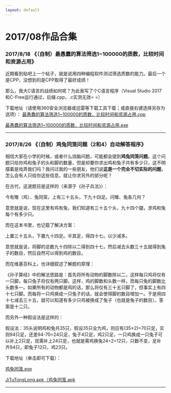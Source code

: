 ```yaml
---
layout: default
---
```


# 2017/08作品合集
### 2017/8/18 《（自制）最愚蠢的算法筛选1~100000的质数，比较时间和资源占用》
近期看到贴吧上一个帖子，就是说用四种编程软件测试筛选质数的能力。最后一个是CPP，没想到的是CPP取得了最好成绩！

那么，我大C语言的战绩如何呢？为此我写了个C语言程序（Visual Studio 2017和C-Free运行通过，后缀.cpp，.c实测无效= =）

下载地址（请使用360安全浏览器或迅雷等下载工具下载；或直接右键选择另存为选项）：
[最愚蠢的算法筛选1~100000的质数，比较时间和资源占用.cpp](https://raw.githubusercontent.com/sctop/Micro-Soft/master/WebFile/%E6%9C%80%E6%84%9A%E8%A0%A2%E7%9A%84%E7%AE%97%E6%B3%95%E7%AD%9B%E9%80%891~100000%E7%9A%84%E8%B4%A8%E6%95%B0%EF%BC%8C%E6%AF%94%E8%BE%83%E6%97%B6%E9%97%B4%E5%92%8C%E8%B5%84%E6%BA%90%E5%8D%A0%E7%94%A8.cpp)

[最愚蠢的算法筛选1~100000的质数，比较时间和资源占用.exe](https://github.com/sctop/Micro-Soft/raw/master/WebFile/%E6%9C%80%E6%84%9A%E8%A0%A2%E7%9A%84%E7%AE%97%E6%B3%95%E7%AD%9B%E9%80%891~100000%E7%9A%84%E8%B4%A8%E6%95%B0%EF%BC%8C%E6%AF%94%E8%BE%83%E6%97%B6%E9%97%B4%E5%92%8C%E8%B5%84%E6%BA%90%E5%8D%A0%E7%94%A8.exe)

---

### 2017/8/26 《（自制）鸡兔同笼问题（2和4）自动解答程序》
相信大家在小学的时候，或者什么烧脑问题，可能都会提到**鸡兔同笼问题**。这个问题只给你鸡和兔子的头和脚的数量，但是却要你求出鸡和兔子共有多少只，这不明摆着是戏弄我们吗？我问过我的一些朋友，他们说**这是一个完全不切实际的问题**，怎么会有人只给你这些信息，就让你求另外的部分呢？

在古代，这道题目是这样的（来源于《孙子兵法》）：

今有雉（鸡）、兔同笼，上有三十五头，下九十四足。问雉、兔各几何？

意思就是说，现在这里有鸡有兔，我们知道有三十五个头，九十四个腿，求鸡和兔每个有多少只。

而在这本书里，也记载了解决方案：

上置三十五头，下置九十四足。半其足，得四十七。以少减多。

意思就是说，将脚的总数九十四除以二得到四十七，然后减去头数三十五就得到兔子的数目，然后自然可以得到鸡的数目。

而在维基百科上，也详细叙述了解题的原理：

《孙子算经》中的解法思路是：首先将所有动物的脚数除以二，这样每只鸡将仅有一只脚，每只兔子将仅有两只脚。这样，鸡的脚数和头数一样，而每只兔的脚数比头数多一。如果所有的动物都是鸡的话，那么将仅有三十五只脚了，但事实上有四十七只脚。而每将一只鸡换成一只兔子的话，就会使得脚的数目增加一。于是用四十七减去三十五，就可以知道有多少只鸡被换成了兔子（也就是兔子的数目）。答案是十二只。

而另外一种假设法是这样的：

假设法：35头说明鸡和兔共35只，假设35只全为鸡，则应有(35×2)=70只足，实则94只足，还差94-70=24只足，兔子4只足，鸡2只足，一只鸡换成一只兔子可以补上2只足，现需补上24只足，也就是需鸡换兔24÷2=12只，只数不变，足补齐94只，即兔子12只，鸡23只。

下载地址（单击即可下载）：

[鸡兔同笼.exe](https://github.com/sctop/Micro-Soft/raw/master/WebFile/%E9%B8%A1%E5%85%94%E5%90%8C%E7%AC%BC.exe)

[JiTuTongLong.apk（鸡兔同笼.apk](https://github.com/sctop/Micro-Soft/raw/master/WebFile/JiTuTongLong.apk)

---
